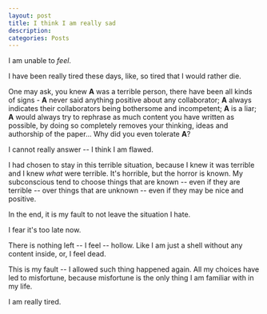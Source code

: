 ```yaml
---
layout: post
title: I think I am really sad
description: 
categories: Posts
---
```

I am unable to *feel*.

I have been really tired these days, like, so tired that I would rather die.

One may ask, you knew **A** was a terrible person, there have been all kinds of signs - **A** never said anything positive about any collaborator; **A** always indicates their collaborators being bothersome and incompetent; **A** is a liar; **A** would always try to rephrase as much content you have written as possible, by doing so completely removes your thinking, ideas and authorship of the paper... Why did you even tolerate **A**?

I cannot really answer -- I think I am flawed.

I had chosen to stay in this terrible situation, because I knew it was terrible and I knew *what* were terrible. It's horrible, but the horror is known. My subconscious tend to choose things that are known -- even if they are terrible -- over things that are unknown -- even if they may be nice and positive.

In the end, it is my fault to not leave the situation I hate.

I fear it's too late now.

There is nothing left -- I feel -- hollow. Like I am just a shell without any content inside, or, I feel dead.

This is my fault -- I allowed such thing happened again. All my choices have led to misfortune, because misfortune is the only thing I am familiar with in my life.

I am really tired.